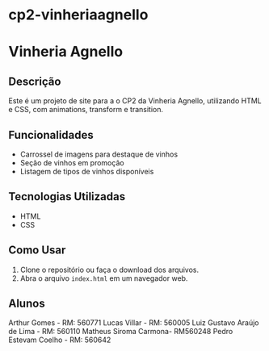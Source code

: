 # cp2-vinheriaagnello
# Vinheria Agnello

## Descrição
Este é um projeto de site para a o CP2 da Vinheria Agnello, utilizando HTML e CSS, com animations, transform e transition.

## Funcionalidades
- Carrossel de imagens para destaque de vinhos
- Seção de vinhos em promoção
- Listagem de tipos de vinhos disponíveis

## Tecnologias Utilizadas
- HTML
- CSS

## Como Usar
1. Clone o repositório ou faça o download dos arquivos.
2. Abra o arquivo `index.html` em um navegador web.

## Alunos
Arthur Gomes - RM: 560771
Lucas Villar - RM: 560005
Luiz Gustavo Araújo de Lima - RM: 560110
Matheus Siroma Carmona- RM560248
Pedro Estevam Coelho - RM: 560642
